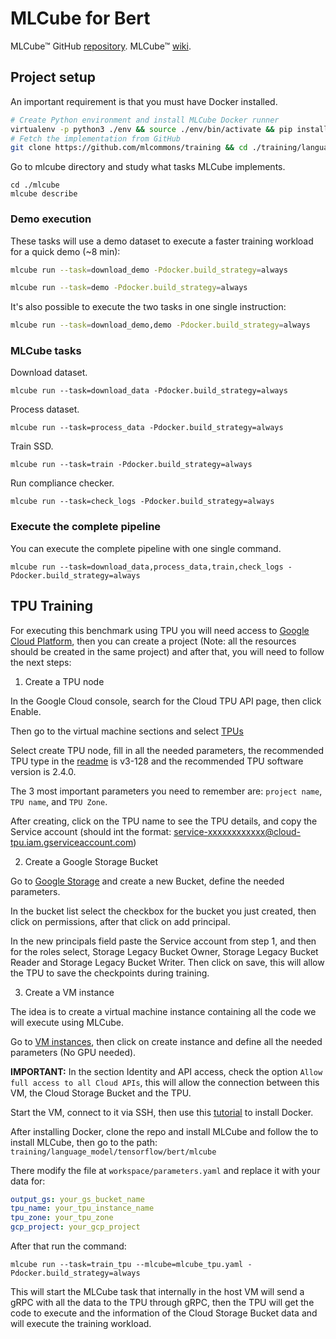 # MLCube for Bert

MLCube™ GitHub [repository](https://github.com/mlcommons/mlcube). MLCube™ [wiki](https://mlcommons.github.io/mlcube/).

## Project setup

An important requirement is that you must have Docker installed.

```bash
# Create Python environment and install MLCube Docker runner 
virtualenv -p python3 ./env && source ./env/bin/activate && pip install mlcube-docker
# Fetch the implementation from GitHub
git clone https://github.com/mlcommons/training && cd ./training/language_model/tensorflow/bert
```

Go to mlcube directory and study what tasks MLCube implements.

```shell
cd ./mlcube
mlcube describe
```

### Demo execution

These tasks will use a demo dataset to execute a faster training workload for a quick demo (~8 min):

```bash
mlcube run --task=download_demo -Pdocker.build_strategy=always

mlcube run --task=demo -Pdocker.build_strategy=always
```

It's also possible to execute the two tasks in one single instruction:

```bash
mlcube run --task=download_demo,demo -Pdocker.build_strategy=always
```

### MLCube tasks

Download dataset.

```shell
mlcube run --task=download_data -Pdocker.build_strategy=always
```

Process dataset.

```shell
mlcube run --task=process_data -Pdocker.build_strategy=always
```

Train SSD.

```shell
mlcube run --task=train -Pdocker.build_strategy=always
```

Run compliance checker.

```shell
mlcube run --task=check_logs -Pdocker.build_strategy=always
```

### Execute the complete pipeline

You can execute the complete pipeline with one single command.

```shell
mlcube run --task=download_data,process_data,train,check_logs -Pdocker.build_strategy=always
```

## TPU Training

For executing this benchmark using TPU you will need access to [Google Cloud Platform](https://cloud.google.com/), then you can create a project (Note: all the resources should be created in the same project) and after that, you will need to follow the next steps:

1. Create a TPU node

In the Google Cloud console, search for the Cloud TPU API page, then click Enable.

Then go to the virtual machine sections and select [TPUs](https://console.cloud.google.com/compute/tpus)

Select create TPU node, fill in all the needed parameters, the recommended TPU type in the [readme](../README.md#on-tpu-v3-128) is v3-128 and the recommended TPU software version is 2.4.0.

The 3 most important parameters you need to remember are: `project name`, `TPU name`, and `TPU Zone`.

After creating, click on the TPU name to see the TPU details, and copy the Service account (should int the format: <service-xxxxxxxxxxxx@cloud-tpu.iam.gserviceaccount.com>)

2. Create a Google Storage Bucket

Go to [Google Storage](https://console.cloud.google.com/storage/browser) and create a new Bucket, define the needed parameters.

In the bucket list select the checkbox for the bucket you just created, then click on permissions, after that click on add principal.

In the new principals field paste the Service account from step 1, and then for the roles select, Storage Legacy Bucket Owner, Storage Legacy Bucket Reader and Storage Legacy Bucket Writer. Then click on save, this will allow the TPU to save the checkpoints during training.

3. Create a VM instance

The idea is to create a virtual machine instance containing all the code we will execute using MLCube.

Go to [VM instances](https://console.cloud.google.com/compute/instances), then click on create instance and define all the needed parameters (No GPU needed).

**IMPORTANT:** In the section Identity and API access, check the option `Allow full access to all Cloud APIs`, this will allow the connection between this VM, the Cloud Storage Bucket and the TPU.

Start the VM, connect to it via SSH, then use this [tutorial](https://docs.docker.com/engine/install/debian/) to install Docker.

After installing Docker, clone the repo and install MLCube and follow the to install MLCube, then go to the path: `training/language_model/tensorflow/bert/mlcube`

There modify the file at `workspace/parameters.yaml` and replace it with your data for:

```yaml
output_gs: your_gs_bucket_name
tpu_name: your_tpu_instance_name
tpu_zone: your_tpu_zone
gcp_project: your_gcp_project
```

After that run the command:

```shell
mlcube run --task=train_tpu --mlcube=mlcube_tpu.yaml -Pdocker.build_strategy=always
```

This will start the MLCube task that internally in the host VM will send a gRPC with all the data to the TPU through gRPC, then the TPU will get the code to execute and the information of the Cloud Storage Bucket data and will execute the training workload.
